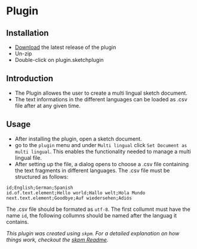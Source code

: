 # Plugin

## Installation

- [Download](../../releases/latest/download/plugin.sketchplugin.zip) the latest release of the plugin
- Un-zip
- Double-click on plugin.sketchplugin

## Introduction
- The Plugin allowes the user to create a multi lingual sketch document. 
- The text informations in the different languages can be loaded as .csv file after at any given time. 

## Usage
- After installing the plugin, open a sketch document. 
- go to the `plugin` menu and under `Multi lingual` click `Set Document as multi lingual`. This enables the functionality needed to manage a multi lingual file. 
- After setting up the file, a dialog opens to choose a .csv file containing the text fragments in different languages. The .csv file must be structured as follows: 
```csv
id;English;German;Spanish
id.of.text.element;Hello world;Hallo welt;Hola Mundo
next.text.element;Goodbye;Auf wiedersehen;Adiós
```
The .csv file should be formated as `utf-8`. The first collumnt must have the name `id`, the following collumns should be named after the languag it contains. 

_This plugin was created using `skpm`. For a detailed explanation on how things work, checkout the [skpm Readme](https://github.com/skpm/skpm/blob/master/README.md)._

